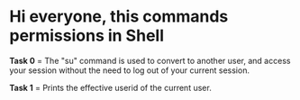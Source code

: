# Hi everyone, this commands permissions in **Shell**

**Task 0** = The "su" command is used to convert to another user, and access your session without the need to log out of your current session.

**Task 1** = Prints the effective userid of the current user.
